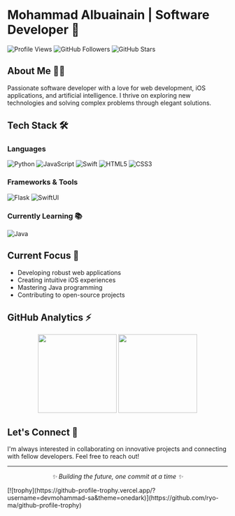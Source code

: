 # Mohammad Albuainain | Software Developer 🚀

![Profile Views](https://komarev.com/ghpvc/?username=DevMohammad-SA&color=blue&style=flat-square)
![GitHub Followers](https://img.shields.io/github/followers/DevMohammad-SA?style=flat-square)
![GitHub Stars](https://img.shields.io/github/stars/DevMohammad-SA?style=flat-square)

## About Me 👨‍💻
Passionate software developer with a love for web development, iOS applications, and artificial intelligence. I thrive on exploring new technologies and solving complex problems through elegant solutions.

## Tech Stack 🛠️

### Languages
![Python](https://img.shields.io/badge/-Python-3776AB?logo=python&logoColor=white&style=for-the-badge)
![JavaScript](https://img.shields.io/badge/-JavaScript-F7DF1E?logo=javascript&logoColor=black&style=for-the-badge)
![Swift](https://img.shields.io/badge/-Swift-FA7343?logo=swift&logoColor=white&style=for-the-badge)
![HTML5](https://img.shields.io/badge/-HTML5-E34F26?logo=html5&logoColor=white&style=for-the-badge)
![CSS3](https://img.shields.io/badge/-CSS3-1572B6?logo=css3&logoColor=white&style=for-the-badge)

### Frameworks & Tools
![Flask](https://img.shields.io/badge/-Flask-000000?logo=flask&logoColor=white&style=for-the-badge)
![SwiftUI](https://img.shields.io/badge/-SwiftUI-0D96F6?style=for-the-badge&logo=swift&logoColor=white)

### Currently Learning 📚
![Java](https://img.shields.io/badge/-Java-007396?logo=java&logoColor=white&style=for-the-badge)

## Current Focus 🎯
- Developing robust web applications
- Creating intuitive iOS experiences
- Mastering Java programming
- Contributing to open-source projects

## GitHub Analytics ⚡
<p align="center">
 <img height="180em" src="https://github-readme-stats.vercel.app/api?username=DevMohammad-SA&show_icons=true&theme=tokyonight"/>
 <img height="180em" src="https://github-readme-stats.vercel.app/api/top-langs/?username=DevMohammad-SA&layout=compact&theme=tokyonight"/>
</p>

## Let's Connect 🤝
I'm always interested in collaborating on innovative projects and connecting with fellow developers. Feel free to reach out!

---
<p align="center">
 <i>✨ Building the future, one commit at a time ✨</i>
</p>
[![trophy](https://github-profile-trophy.vercel.app/?username=devmohammad-sa&theme=onedark)](https://github.com/ryo-ma/github-profile-trophy)
